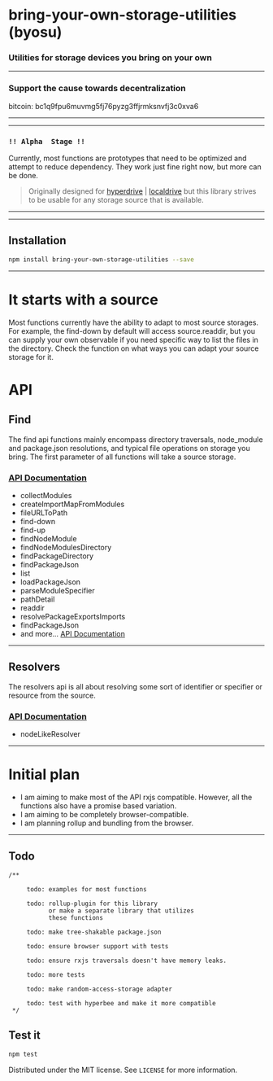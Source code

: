 # bring-your-own-storage-utilities (byosu)
### Utilities for storage devices you bring on your own

---

### Support the cause towards decentralization

bitcoin: bc1q9fpu6muvmg5fj76pyzg3ffjrmksnvfj3c0xva6

---
---

### `!! Alpha  Stage !!`

Currently, most functions are prototypes that need to be optimized and
attempt to reduce dependency. They work just fine right now, but more can be done.

> Originally designed for [hyperdrive](https://docs.holepunch.to/building-blocks/hyperdrive) |
> [localdrive](https://docs.holepunch.to/helpers/localdrive) but this library strives to be usable for any
> storage source that is available. 

---
---


## Installation

```sh
npm install bring-your-own-storage-utilities --save
```

---

# It starts with a source

Most functions currently have the ability to adapt to most source storages. For example,
the find-down by default will access source.readdir, but you can supply your own observable 
if you need specific way to list the files in the directory. Check the function on what ways 
you can adapt your source storage for it.

# API

## Find

The find api functions mainly encompass directory traversals, node_module and package.json resolutions, and typical
file operations on storage you bring. The first parameter of all functions will take a source storage.

### [API Documentation](https://github.com/zacharygriffee/bring-your-own-storage-utilities/blob/master/docs/find-api.md)

- collectModules
- createImportMapFromModules
- fileURLToPath
- find-down
- find-up
- findNodeModule
- findNodeModulesDirectory
- findPackageDirectory
- findPackageJson
- list
- loadPackageJson
- parseModuleSpecifier
- pathDetail
- readdir
- resolvePackageExportsImports
- findPackageJson
- and more... [API Documentation](https://github.com/zacharygriffee/bring-your-own-storage-utilities/blob/master/docs/find-api.md)

---

## Resolvers

The resolvers api is all about resolving some sort of identifier or specifier or resource from the source. 

### [API Documentation](https://github.com/zacharygriffee/bring-your-own-storage-utilities/blob/master/docs/resolvers-api.md)

- nodeLikeResolver 

---

# Initial plan

- I am aiming to make most of the API rxjs compatible. However, all the functions also have a promise based variation.
- I am aiming to be completely browser-compatible.
- I am planning rollup and bundling from the browser.


---

## Todo

```ecmascript 6
/**
   
     todo: examples for most functions
     
     todo: rollup-plugin for this library 
           or make a separate library that utilizes
           these functions
     
     todo: make tree-shakable package.json

     todo: ensure browser support with tests
 
     todo: ensure rxjs traversals doesn't have memory leaks.
 
     todo: more tests
 
     todo: make random-access-storage adapter
 
     todo: test with hyperbee and make it more compatible
 */
```

## Test it

```sh
npm test
```


Distributed under the MIT license. See ``LICENSE`` for more information.

